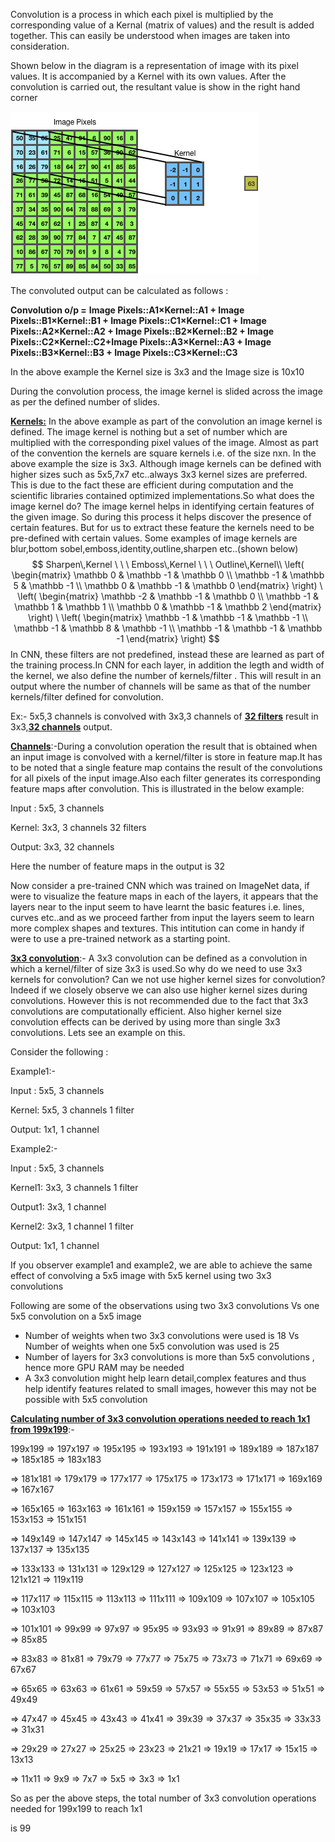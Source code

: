 Convolution is a process in which each pixel is multiplied by the corresponding value of a Kernal (matrix of values) and the result is added together. This can easily be understood when images are taken into consideration.

Shown below in the diagram is a representation of image with its pixel values. It is accompanied by a Kernel with its own values. After the convolution is carried out, the resultant value is show in the right hand corner



![image-20181002160616613](images/image-20181002160616613.png)

The convoluted output can be calculated as follows :

**Convolution o/p =** **Image Pixels::A1×Kernel::A1 + Image Pixels::B1×Kernel::B1 + Image Pixels::C1×Kernel::C1 + Image Pixels::A2×Kernel::A2 + Image Pixels::B2×Kernel::B2 + Image Pixels::C2×Kernel::C2+Image Pixels::A3×Kernel::A3 + Image Pixels::B3×Kernel::B3 + Image Pixels::C3×Kernel::C3**

In the above example the Kernel size is 3x3 and the Image size is 10x10

During the convolution process, the image kernel is slided across the image as per the defined number of slides. 



**<u>Kernels:</u>** In the above example as part of the convolution an image kernel is defined. The image kernel is nothing but a set of number which are multiplied with the corresponding pixel values of the image. Almost as part of the convention the kernels are square kernels i.e. of the size nxn. In the above example the size is 3x3. Although image kernels can be defined with higher sizes such as 5x5,7x7 etc..always 3x3 kernel sizes are preferred. This is due to the fact these are efficient during computation and the scientific libraries contained optimized implementations.So what does the image kernel do? The image kernel helps in identifying certain features of the given image. So during this process it helps discover the presence of certain features. But for us to extract these feature the kernels need to be pre-defined with certain values. Some examples of image kernels are blur,bottom sobel,emboss,identity,outline,sharpen etc..(shown below)
$$
Sharpen\,Kernel \ \ \ Emboss\,Kernel \ \ \ Outline\,Kernel\\
\left( \begin{matrix}
  \mathbb 0  & \mathbb -1  & \mathbb 0 \\
  \mathbb -1  & \mathbb 5  & \mathbb -1 \\
  \mathbb 0  & \mathbb -1  & \mathbb 0
  \end{matrix}
  \right)
\
  \left( 
  \begin{matrix}
  \mathbb -2  & \mathbb -1  & \mathbb 0 \\
  \mathbb -1  & \mathbb 1  & \mathbb 1 \\
  \mathbb 0  & \mathbb -1  & \mathbb 2 
  \end{matrix}
   \right)
  \
  \left( 
  \begin{matrix}
  \mathbb -1  & \mathbb -1  & \mathbb -1 \\
  \mathbb -1  & \mathbb 8  & \mathbb -1 \\
  \mathbb -1  & \mathbb -1  & \mathbb -1 
  \end{matrix}
   \right)
$$
In CNN, these filters are not predefined, instead these are learned as part of the training process.In CNN for each layer, in addition the legth and width of the kernel, we also define the number of kernels/filter . This will result in an output where the number of channels will be same as that of the number kernels/filter defined for convolution.

Ex:- 5x5,3 channels is convolved with 3x3,3 channels of **<u>32 filters</u>** result in 3x3,**<u>32 channels</u>** output.



<u>**Channels**</u>:-During a convolution operation the result that is obtained when an input image is convolved with a kernel/filter is store in feature map.It has to be noted that a single feature map contains the result of the convolutions for all pixels of the input image.Also each filter generates its corresponding feature maps after convolution. This is illustrated in the below example:

Input : 5x5, 3 channels

Kernel: 3x3, 3 channels 32 filters

Output: 3x3, 32 channels

Here the number of feature maps in the output is 32

Now consider a pre-trained CNN which was trained on ImageNet data, if were to visualize the feature maps in each of the layers, it appears that the layers near to the input seem to have learnt the basic features i.e. lines, curves etc..and as we proceed farther from input the layers seem to learn more complex shapes and textures. This intitution can come in handy if were to use a pre-trained network as a starting point.





**<u>3x3 convolution</u>**:- A 3x3 convolution can be defined as a convolution in which a kernel/filter of size 3x3 is used.So why do we need to use 3x3 kernels for convolution? Can we not use higher kernel sizes for convolution? Indeed if we closely observe we can also use higher kernel sizes during convolutions. However this is not recommended due to the fact that 3x3 convolutions are computationally efficient. Also higher kernel size convolution effects can be derived by using more than single 3x3 convolutions. Lets see an example on this.

Consider the following :

Example1:-

Input : 5x5, 3 channels

Kernel: 5x5, 3 channels 1 filter

Output: 1x1, 1 channel



Example2:-

Input : 5x5, 3 channels

Kernel1: 3x3, 3 channels 1 filter

Output1: 3x3, 1 channel

Kernel2: 3x3, 1 channel 1 filter

Output: 1x1, 1 channel



If you observer example1 and example2, we are able to achieve the same effect of convolving a 5x5 image with 5x5 kernel using two 3x3 convolutions

Following are some of the observations using two 3x3 convolutions Vs one 5x5 convolution on a 5x5 image

- Number of weights when two 3x3 convolutions were used is 18 Vs Number of weights when one 5x5 convolution was used is 25
- Number of layers for 3x3 convolutions is more than 5x5 convolutions , hence more GPU RAM may be needed 
- A 3x3 convolution might help learn detail,complex features and thus help identify features related to small images, however this may not be possible with 5x5 convolution



**<u>Calculating number of 3x3 convolution operations needed to reach 1x1 from 199x199</u>**:-

199x199 => 197x197 => 195x195 => 193x193 => 191x191 => 189x189 => 187x187 => 185x185 => 183x183 

=> 181x181 => 179x179 => 177x177 => 175x175 => 173x173 => 171x171 => 169x169 => 167x167

=> 165x165 => 163x163 => 161x161 => 159x159 => 157x157 => 155x155 => 153x153 => 151x151

=> 149x149 => 147x147 => 145x145 => 143x143 => 141x141 => 139x139 => 137x137 => 135x135

=> 133x133 => 131x131 => 129x129 => 127x127 => 125x125 => 123x123 => 121x121 => 119x119

=> 117x117 => 115x115 => 113x113 => 111x111 => 109x109 => 107x107 => 105x105 => 103x103

=> 101x101 => 99x99 => 97x97 => 95x95 => 93x93 => 91x91 => 89x89 => 87x87 => 85x85

=> 83x83 => 81x81 => 79x79 => 77x77 => 75x75 => 73x73 => 71x71 => 69x69 => 67x67

=> 65x65 => 63x63 => 61x61 => 59x59 => 57x57 => 55x55 => 53x53 => 51x51 => 49x49

=> 47x47 => 45x45 => 43x43 => 41x41 => 39x39 => 37x37 => 35x35 => 33x33 => 31x31

=> 29x29 => 27x27 => 25x25 => 23x23 => 21x21 => 19x19 => 17x17 => 15x15 => 13x13

=> 11x11 => 9x9 => 7x7 => 5x5 => 3x3 => 1x1



So as per the above steps, the total number of 3x3 convolution operations needed for 199x199 to reach 1x1

is 99